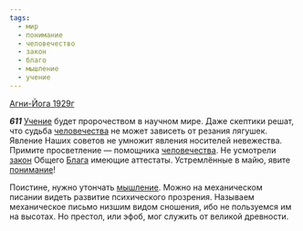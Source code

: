```yaml
---
tags:
  - мир
  - понимание
  - человечество
  - закон
  - благо
  - мышление
  - учение
---
```


[Агни-Йога 1929г](https://127.0.0.1:4002/agni/1929)

___611___
[Учение](../../../tags/#учение) будет пророчеством в научном мире. Даже скептики решат, что судьба [человечества](../../../tags/#человечество) не может зависеть от резания лягушек. Явление Наших советов не умножит явления носителей невежества. Примите просветление — помощника [человечества](../../../tags/#человечество). Не усмотрели [закон](../../../tags/#закон) Общего [Блага](../../../tags/#благо) имеющие аттестаты. Устремлённые в майю, явите [понимание](../../../tags/#понимание)!   

Поистине, нужно утончать [мышление](../../../tags/#мышление). Можно на механическом писании видеть развитие психического прозрения. Называем механическое письмо низшим видом сношения, ибо не пользуемся им на высотах. Но престол, или эфоб, мог служить от великой древности.
